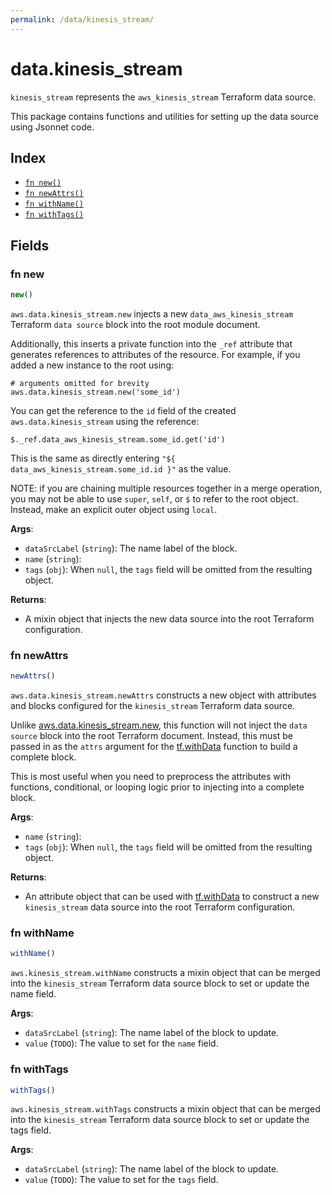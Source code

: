 ```yaml
---
permalink: /data/kinesis_stream/
---
```


# data.kinesis_stream

`kinesis_stream` represents the `aws_kinesis_stream` Terraform data source.



This package contains functions and utilities for setting up the data source using Jsonnet code.


## Index

* [`fn new()`](#fn-new)
* [`fn newAttrs()`](#fn-newattrs)
* [`fn withName()`](#fn-withname)
* [`fn withTags()`](#fn-withtags)

## Fields

### fn new

```ts
new()
```


`aws.data.kinesis_stream.new` injects a new `data_aws_kinesis_stream` Terraform `data source`
block into the root module document.

Additionally, this inserts a private function into the `_ref` attribute that generates references to attributes of the
resource. For example, if you added a new instance to the root using:

    # arguments omitted for brevity
    aws.data.kinesis_stream.new('some_id')

You can get the reference to the `id` field of the created `aws.data.kinesis_stream` using the reference:

    $._ref.data_aws_kinesis_stream.some_id.get('id')

This is the same as directly entering `"${ data_aws_kinesis_stream.some_id.id }"` as the value.

NOTE: if you are chaining multiple resources together in a merge operation, you may not be able to use `super`, `self`,
or `$` to refer to the root object. Instead, make an explicit outer object using `local`.

**Args**:
  - `dataSrcLabel` (`string`): The name label of the block.
  - `name` (`string`): 
  - `tags` (`obj`):  When `null`, the `tags` field will be omitted from the resulting object.

**Returns**:
- A mixin object that injects the new data source into the root Terraform configuration.


### fn newAttrs

```ts
newAttrs()
```


`aws.data.kinesis_stream.newAttrs` constructs a new object with attributes and blocks configured for the `kinesis_stream`
Terraform data source.

Unlike [aws.data.kinesis_stream.new](#fn-kinesisstreamnew), this function will not inject the `data source`
block into the root Terraform document. Instead, this must be passed in as the `attrs` argument for the
[tf.withData](https://github.com/tf-libsonnet/core/tree/main/docs#fn-withdata) function to build a complete block.

This is most useful when you need to preprocess the attributes with functions, conditional, or looping logic prior to
injecting into a complete block.

**Args**:
  - `name` (`string`): 
  - `tags` (`obj`):  When `null`, the `tags` field will be omitted from the resulting object.

**Returns**:
  - An attribute object that can be used with [tf.withData](https://github.com/tf-libsonnet/core/tree/main/docs#fn-withdata) to construct a new `kinesis_stream` data source into the root Terraform configuration.


### fn withName

```ts
withName()
```

`aws.kinesis_stream.withName` constructs a mixin object that can be merged into the `kinesis_stream`
Terraform data source block to set or update the name field.



**Args**:
  - `dataSrcLabel` (`string`): The name label of the block to update.
  - `value` (`TODO`): The value to set for the `name` field.


### fn withTags

```ts
withTags()
```

`aws.kinesis_stream.withTags` constructs a mixin object that can be merged into the `kinesis_stream`
Terraform data source block to set or update the tags field.



**Args**:
  - `dataSrcLabel` (`string`): The name label of the block to update.
  - `value` (`TODO`): The value to set for the `tags` field.

